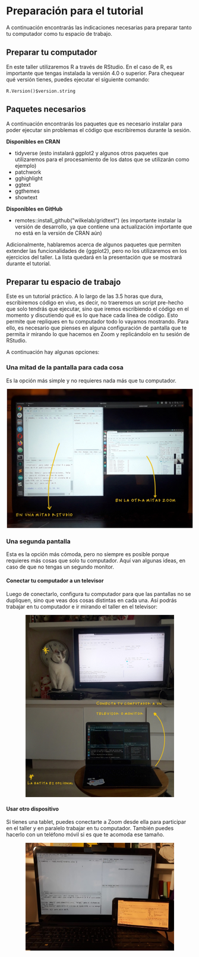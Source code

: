 # Preparación para el tutorial

A continuación encontrarás las indicaciones necesarias para preparar tanto tu computador como tu espacio de trabajo.

## Preparar tu computador

En este taller utilizaremos R a través de RStudio. En el caso de R, es importante que tengas instalada la versión 4.0 o superior. Para chequear qué versión tienes, puedes ejecutar el siguiente comando:

```
R.Version()$version.string
```

## Paquetes necesarios

A continuación encontrarás los paquetes que es necesario instalar para poder ejecutar sin problemas el código que escribiremos durante la sesión. 

**Disponibles en CRAN**
* tidyverse (esto instalará ggplot2 y algunos otros paquetes que utilizaremos para el procesamiento de los datos que se utilizarán como ejemplo)
* patchwork
* gghighlight
* ggtext
* ggthemes
* showtext


**Disponibles en GitHub**
* remotes::install_github("wilkelab/gridtext") (es importante instalar la versión de desarrollo, ya que contiene una actualización imṕortante que no está en la versión de CRAN aún)

Adicionalmente, hablaremos acerca de algunos paquetes que permiten extender las funcionalidades de {ggplot2}, pero no los utilizaremos en los ejercicios del taller. La lista quedará en la presentación que se mostrará durante el tutorial. 

## Preparar tu espacio de trabajo

Este es un tutorial práctico. A lo largo de las 3.5 horas que dura, escribiremos código en vivo, es decir, no traeremos un script pre-hecho que solo tendrás que ejecutar, sino que iremos escribiendo el código en el momento y discutiendo qué es lo que hace cada línea de código. Esto permite que repliques en tu computador todo lo vayamos mostrando. Para ello, es necesario que pienses en alguna configuración de pantalla que te permita ir mirando lo que hacemos en Zoom y replicándolo en tu sesión de RStudio.  

A continuación hay algunas opciones:

### Una mitad de la pantalla para cada cosa

Es la opción más simple y no requieres nada más que tu computador.

<p align="center">
<img src="imagenes/pantalla-dividida.JPG" width="500"/>
</p>

### Una segunda pantalla

Esta es la opción más cómoda, pero no siempre es posible porque requieres más cosas que solo tu computador. Aquí van algunas ideas, en caso de que no tengas un segundo monitor.


#### Conectar tu computador a un televisor

Luego de conectarlo, configura tu computador para que las pantallas no se dupliquen, sino que veas dos cosas distintas en cada una. Así podrás trabajar en tu computador e ir mirando el taller en el televisor:

<p align="center">
<img src="imagenes/compu-tele.JPG" width="400"/>
</p>

#### Usar otro dispositivo

Si tienes una tablet, puedes conectarte a Zoom desde ella para participar en el taller y en paralelo trabajar en tu computador. También puedes hacerlo con un teléfono móvil si es que te acomoda ese tamaño.

<p align="center">
<img src="imagenes/compu-telefono.jpeg" width="400"/>
</p>
